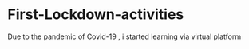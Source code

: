 # First-Lockdown-activities
Due to the pandemic of Covid-19 , i started learning via virtual platform
